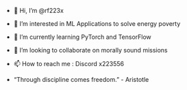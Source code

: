 - 👋 Hi, I’m @rf223x
- 👀 I’m interested in ML Applications to solve energy poverty
- 🌱 I’m currently learning PyTorch and TensorFlow
- 💞️ I’m looking to collaborate on morally sound missions
- 📫 How to reach me : Discord x223556

- “Through discipline comes freedom.” - Aristotle

<!---
rf223x/rf223x is a ✨ special ✨ repository because its `README.md` (this file) appears on your GitHub profile.
You can click the Preview link to take a look at your changes.
--->
